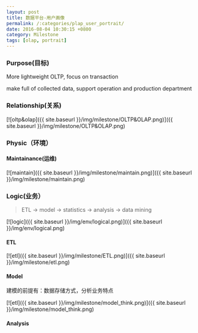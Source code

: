 ```yaml
---
layout: post
title: 数据平台-用户画像
permalink: /:categories/plap_user_portrait/
date: 2016-08-04 10:30:15 +0800
category: Milestone
tags: [olap, portrait]
---
```


### Purpose(目标)

More lightweight OLTP, focus on transaction

make full of collected data, support operation and production department

### Relationship(关系)

[![oltp&olap]({{ site.baseurl }}/img/milestone/OLTP&OLAP.png)]({{ site.baseurl }}/img/milestone/OLTP&OLAP.png)

### Physic（环境）

#### Maintainance(运维)

[![maintain]({{ site.baseurl }}/img/milestone/maintain.png)]({{ site.baseurl }}/img/milestone/maintain.png)

### Logic(业务）

> ETL -> model -> statistics -> analysis -> data mining

[![logic]({{ site.baseurl }}/img/env/logical.png)]({{ site.baseurl }}/img/env/logical.png)

#### ETL

[![etl]({{ site.baseurl }}/img/milestone/ETL.png)]({{ site.baseurl }}/img/milestone/etl.png)

#### Model

建模的前提有：数据存储方式，分析业务特点

[![etl]({{ site.baseurl }}/img/milestone/model_think.png)]({{ site.baseurl }}/img/milestone/model_think.png)

#### Analysis
